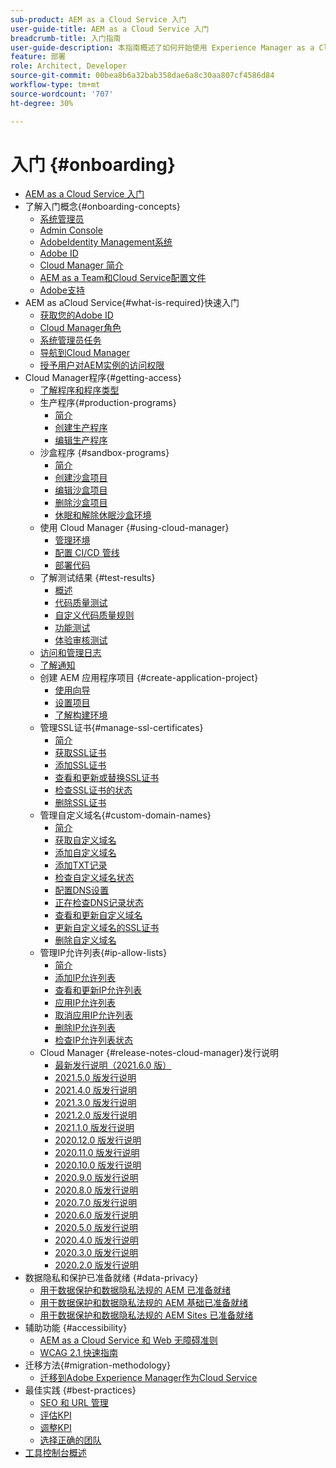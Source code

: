 ```yaml
---
sub-product: AEM as a Cloud Service 入门
user-guide-title: AEM as a Cloud Service 入门
breadcrumb-title: 入门指南
user-guide-description: 本指南概述了如何开始使用 Experience Manager as a Cloud Service，包括如何获取访问权限和重要的数据保护信息。
feature: 部署
role: Architect, Developer
source-git-commit: 00bea8b6a32bab358dae6a8c30aa807cf4586d84
workflow-type: tm+mt
source-wordcount: '707'
ht-degree: 30%

---
```



# 入门 {#onboarding}

+ [AEM as a Cloud Service 入门](/help/onboarding/home.md)
+ 了解入门概念{#onboarding-concepts}
   + [系统管理员](/help/onboarding/learn-concepts/system-administrator.md)
   + [Admin Console](/help/onboarding/learn-concepts/admin-console.md)
   + [AdobeIdentity Management系统](/help/onboarding/learn-concepts/ims.md)
   + [Adobe ID](/help/onboarding/learn-concepts/adobe-id.md)
   + [Cloud Manager 简介](/help/onboarding/learn-concepts/cloud-manager-introduction.md)
   + [AEM as a Team和Cloud Service配置文件](/help/onboarding/learn-concepts/aem-cs-team-product-profiles.md)
   + [Adobe支持](/help/onboarding/learn-concepts/onboarding-help-resources.md)
+ AEM as aCloud Service{#what-is-required}快速入门
   + [获取您的Adobe ID](what-is-required/get-your-adobe-id.md)
   + [Cloud Manager角色](what-is-required/user-roles-permissions.md)
   + [系统管理员任务](what-is-required/add-users-assign-cm-roles.md)
   + [导航到Cloud Manager](what-is-required/navigate-to-cloud-manager.md)
   + [授予用户对AEM实例的访问权限](/help/onboarding/what-is-required/accessing-aem-instance.md)
+ Cloud Manager程序{#getting-access}
   + [了解程序和程序类型](getting-access-to-aem-in-cloud/understand-program-types.md)
   + 生产程序{#production-programs}
      + [简介](/help/onboarding/getting-access-to-aem-in-cloud/introduction-production-programs.md)
      + [创建生产程序](getting-access-to-aem-in-cloud/creating-production-program.md)
      + [编辑生产程序](/help/onboarding/getting-access-to-aem-in-cloud/editing-production-program.md)
   + 沙盒程序 {#sandbox-programs}
      + [简介](getting-access-to-aem-in-cloud/introduction-sandbox-programs.md)
      + [创建沙盒项目](getting-access-to-aem-in-cloud/creating-sandbox-program.md)
      + [编辑沙盒项目](/help/onboarding/getting-access-to-aem-in-cloud/editing-sandbox-program.md)
      + [删除沙盒项目](getting-access-to-aem-in-cloud/deleting-sandbox-program.md)
      + [休眠和解除休眠沙盒环境](/help/onboarding/getting-access-to-aem-in-cloud/hibernating-de-hibernating-sandbox-environments.md)
   + 使用 Cloud Manager {#using-cloud-manager}
      + [管理环境](https://experienceleague.adobe.com/docs/experience-manager-cloud-service/implementing/using-cloud-manager/manage-environments.html)
      + [配置 CI/CD 管线](https://experienceleague.adobe.com/docs/experience-manager-cloud-service/implementing/using-cloud-manager/configure-pipeline.html)
      + [部署代码](https://experienceleague.adobe.com/docs/experience-manager-cloud-service/implementing/using-cloud-manager/deploy-code.html)
   + 了解测试结果 {#test-results}
      + [概述](https://experienceleague.adobe.com/docs/experience-manager-cloud-service/implementing/using-cloud-manager/test-results/overview-test-results.html)
      + [代码质量测试](https://experienceleague.adobe.com/docs/experience-manager-cloud-service/implementing/using-cloud-manager/test-results/code-quality-testing.html)
      + [自定义代码质量规则](https://experienceleague.adobe.com/docs/experience-manager-cloud-service/implementing/using-cloud-manager/test-results/custom-code-quality-rules.html)
      + [功能测试](https://experienceleague.adobe.com/docs/experience-manager-cloud-service/implementing/using-cloud-manager/test-results/functional-testing.html)
      + [体验审核测试](https://experienceleague.adobe.com/docs/experience-manager-cloud-service/implementing/using-cloud-manager/test-results/experience-audit-testing.html)
   + [访问和管理日志](https://experienceleague.adobe.com/docs/experience-manager-cloud-service/implementing/using-cloud-manager/manage-logs.html)
   + [了解通知](https://experienceleague.adobe.com/docs/experience-manager-cloud-service/implementing/using-cloud-manager/notifications.html)
   + 创建 AEM 应用程序项目 {#create-application-project}
      + [使用向导](getting-access-to-aem-in-cloud/using-the-wizard.md)
      + [设置项目](getting-access-to-aem-in-cloud/setting-up-project.md)
      + [了解构建环境](getting-access-to-aem-in-cloud/build-environment-details.md)
   + 管理SSL证书{#manage-ssl-certificates}
      + [简介](https://experienceleague.adobe.com/docs/experience-manager-cloud-service/implementing/using-cloud-manager/manage-ssl-certificates/introduction.html)
      + [获取SSL证书](https://experienceleague.adobe.com/docs/experience-manager-cloud-service/implementing/using-cloud-manager/manage-ssl-certificates/get-ssl-certificate.html)
      + [添加SSL证书](https://experienceleague.adobe.com/docs/experience-manager-cloud-service/implementing/using-cloud-manager/manage-ssl-certificates/add-ssl-certificate.html)
      + [查看和更新或替换SSL证书](https://experienceleague.adobe.com/docs/experience-manager-cloud-service/implementing/using-cloud-manager/manage-ssl-certificates/view-update-replace-ssl-certificate.html)
      + [检查SSL证书的状态](https://experienceleague.adobe.com/docs/experience-manager-cloud-service/implementing/using-cloud-manager/manage-ssl-certificates/check-status-ssl-certificate.html)
      + [删除SSL证书](https://experienceleague.adobe.com/docs/experience-manager-cloud-service/implementing/using-cloud-manager/manage-ssl-certificates/delete-ssl-certificate.html)
   + 管理自定义域名{#custom-domain-names}
      + [简介](https://experienceleague.adobe.com/docs/experience-manager-cloud-service/implementing/using-cloud-manager/custom-domain-names/introduction.html)
      + [获取自定义域名](https://experienceleague.adobe.com/docs/experience-manager-cloud-service/implementing/using-cloud-manager/custom-domain-names/get-custom-domain-name.html)
      + [添加自定义域名](https://experienceleague.adobe.com/docs/experience-manager-cloud-service/implementing/using-cloud-manager/custom-domain-names/add-custom-domain-name.html)
      + [添加TXT记录](https://experienceleague.adobe.com/docs/experience-manager-cloud-service/implementing/using-cloud-manager/custom-domain-names/add-text-record.html)
      + [检查自定义域名状态](https://experienceleague.adobe.com/docs/experience-manager-cloud-service/implementing/using-cloud-manager/custom-domain-names/check-domain-name-status.html)
      + [配置DNS设置](https://experienceleague.adobe.com/docs/experience-manager-cloud-service/implementing/using-cloud-manager/custom-domain-names/configure-dns-settings.html)
      + [正在检查DNS记录状态](https://experienceleague.adobe.com/docs/experience-manager-cloud-service/implementing/using-cloud-manager/custom-domain-names/check-dns-record-status.html)
      + [查看和更新自定义域名](https://experienceleague.adobe.com/docs/experience-manager-cloud-service/implementing/using-cloud-manager/custom-domain-names/view-update-replace-custom-domain-name.html)
      + [更新自定义域名的SSL证书](https://experienceleague.adobe.com/docs/experience-manager-cloud-service/implementing/using-cloud-manager/custom-domain-names/update-cdn-ssl-certificate.html)
      + [删除自定义域名](https://experienceleague.adobe.com/docs/experience-manager-cloud-service/implementing/using-cloud-manager/custom-domain-names/delete-custom-domain-name.html)
   + 管理IP允许列表{#ip-allow-lists}
      + [简介](https://experienceleague.adobe.com/docs/experience-manager-cloud-service/implementing/using-cloud-manager/ip-allow-lists/introduction.html)
      + [添加IP允许列表](https://experienceleague.adobe.com/docs/experience-manager-cloud-service/implementing/using-cloud-manager/ip-allow-lists/add-ip-allow-lists.html)
      + [查看和更新IP允许列表](https://experienceleague.adobe.com/docs/experience-manager-cloud-service/implementing/using-cloud-manager/ip-allow-lists/view-update-ip-allow-list.html)
      + [应用IP允许列表](https://experienceleague.adobe.com/docs/experience-manager-cloud-service/implementing/using-cloud-manager/ip-allow-lists/apply-allow-list.html)
      + [取消应用IP允许列表](https://experienceleague.adobe.com/docs/experience-manager-cloud-service/implementing/using-cloud-manager/ip-allow-lists/unapply-ip-allow-list.html)
      + [删除IP允许列表](https://experienceleague.adobe.com/docs/experience-manager-cloud-service/implementing/using-cloud-manager/ip-allow-lists/delete-ip-allow-list.html)
      + [检查IP允许列表状态](https://experienceleague.adobe.com/docs/experience-manager-cloud-service/implementing/using-cloud-manager/ip-allow-lists/check-ip-allow-list-status.html)
   + Cloud Manager {#release-notes-cloud-manager}发行说明
      + [最新发行说明（2021.6.0 版）](/help/onboarding/release-notes-cloud-manager/release-notes-cm-current.md)
      + [2021.5.0 版发行说明](/help/onboarding/release-notes-cloud-manager/release-notes-cm-2021-5-0.md)
      + [2021.4.0 版发行说明](/help/onboarding/release-notes-cloud-manager/release-notes-cm-2021-4-0.md)
      + [2021.3.0 版发行说明](/help/onboarding/release-notes-cloud-manager/release-notes-cm-2021-3-0.md)
      + [2021.2.0 版发行说明](/help/onboarding/release-notes-cloud-manager/release-notes-cm-2021-2-0.md)
      + [2021.1.0 版发行说明](/help/onboarding/release-notes-cloud-manager/release-notes-cm-2021-1-0.md)
      + [2020.12.0 版发行说明](/help/onboarding/release-notes-cloud-manager/release-notes-cm-2020-12-0.md)
      + [2020.11.0 版发行说明](/help/onboarding/release-notes-cloud-manager/release-notes-cm-2020-11-0.md)
      + [2020.10.0 版发行说明](/help/onboarding/release-notes-cloud-manager/release-notes-cm-2020-10-0.md)
      + [2020.9.0 版发行说明](/help/onboarding/release-notes-cloud-manager/release-notes-cm-2020-9-0.md)
      + [2020.8.0 版发行说明](/help/onboarding/release-notes-cloud-manager/release-notes-cm-2020-8-0.md)
      + [2020.7.0 版发行说明](/help/onboarding/release-notes-cloud-manager/release-notes-cm-2020-7-0.md)
      + [2020.6.0 版发行说明](/help/onboarding/release-notes-cloud-manager/release-notes-cm-2020-6-0.md)
      + [2020.5.0 版发行说明](/help/onboarding/release-notes-cloud-manager/release-notes-cm-2020-5-0.md)
      + [2020.4.0 版发行说明](/help/onboarding/release-notes-cloud-manager/release-notes-cm-2020-4-0.md)
      + [2020.3.0 版发行说明](/help/onboarding/release-notes-cloud-manager/release-notes-cm-2020-3-0.md)
      + [2020.2.0 版发行说明](/help/onboarding/release-notes-cloud-manager/release-notes-cm-2020-2-0.md)
+ 数据隐私和保护已准备就绪 {#data-privacy}
   + [用于数据保护和数据隐私法规的 AEM 已准备就绪](data-privacy-and-protection-readiness/aem-readiness.md)
   + [用于数据保护和数据隐私法规的 AEM 基础已准备就绪](data-privacy-and-protection-readiness/foundation-readiness.md)
   + [用于数据保护和数据隐私法规的 AEM Sites 已准备就绪](data-privacy-and-protection-readiness/sites-readiness.md)
+ 辅助功能 {#accessibility}
   + [AEM as a Cloud Service 和 Web 无障碍准则](accessibility/web-accessibility.md)
   + [WCAG 2.1 快速指南](accessibility/quick-guide-wcag.md)
+ 迁移方法{#migration-methodology}
   + [迁移到Adobe Experience Manager作为Cloud Service](migration-methodology/getting-started.md)
+ 最佳实践 {#best-practices}
   + [SEO 和 URL 管理](best-practices/seo-and-url-management.md)
   + [评估KPI](best-practices/assessing-kpis.md)
   + [调整KPI](best-practices/aligning-kpis.md)
   + [选择正确的团队](best-practices/choose-right-team.md)
+ [工具控制台概述](tools-consoles.md)
